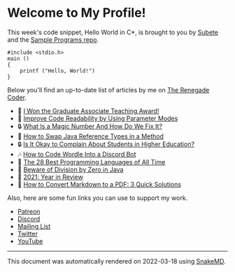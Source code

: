 # Welcome to My Profile!

This week's code snippet, Hello World in C\*, is brought to you by [Subete](https://subete.therenegadecoder.com/en/latest/) and the [Sample Programs repo](https://sample-programs.therenegadecoder.com/).

```C\*
#include <stdio.h>
main ()
{
	printf ("Hello, World!")
}
```

Below you'll find an up-to-date list of articles by me on [The Renegade Coder](https://therenegadecoder.com).

- :dango: [I Won the Graduate Associate Teaching Award!](https://therenegadecoder.com/teach/i-won-the-graduate-associate-teaching-award/)
- :gem: [Improve Code Readability by Using Parameter Modes](https://therenegadecoder.com/code/improve-code-readability-by-using-parameter-modes/)
- :lock: [What Is a Magic Number And How Do We Fix It?](https://therenegadecoder.com/code/what-is-a-magic-number-and-how-do-we-fix-it/)
- :seedling: [How to Swap Java Reference Types in a Method](https://therenegadecoder.com/code/how-to-swap-java-reference-types-in-a-method/)
- :lock: [Is It Okay to Complain About Students in Higher Education?](https://therenegadecoder.com/teach/is-it-okay-to-complain-about-students-in-higher-education/)
- :notes: [How to Code Wordle Into a Discord Bot](https://therenegadecoder.com/code/how-to-code-wordle-into-a-discord-bot/)
- :door: [The 28 Best Programming Languages of All Time](https://therenegadecoder.com/code/the-28-best-programming-languages-of-all-time/)
- :seedling: [Beware of Division by Zero in Java](https://therenegadecoder.com/code/beware-of-division-by-zero-in-java/)
- :gem: [2021: Year in Review](https://therenegadecoder.com/meta/2021-year-in-review/)
- :door: [How to Convert Markdown to a PDF: 3 Quick Solutions](https://therenegadecoder.com/blog/how-to-convert-markdown-to-a-pdf-3-quick-solutions/)

Also, here are some fun links you can use to support my work.

- [Patreon](https://www.patreon.com/TheRenegadeCoder)
- [Discord](https://discord.gg/Jhmtj7Z)
- [Mailing List](https://newsletter.therenegadecoder.com/)
- [Twitter](https://twitter.com/RenegadeCoder94)
- [YouTube](https://www.youtube.com/channel/UCpyoVwOqYRlSAEUPEn7P9hw)

---

This document was automatically rendered on 2022-03-18 using [SnakeMD](https://snakemd.therenegadecoder.com).